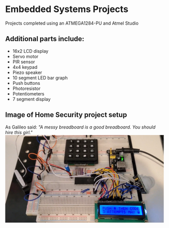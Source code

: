 # Embedded Systems Projects

Projects completed using an ATMEGA1284-PU and Atmel Studio

## Additional parts include: 
- 16x2 LCD display
- Servo motor
- PIR sensor
- 4x4 keypad
- Piezo speaker
- 10 segment LED bar graph
- Push buttons
- Photoresistor
- Potentiometers
- 7 segment display

## Image of Home Security project setup
As Galileo said: _"A messy breadboard is a good breadboard. You should hire this girl."_
![Image of Home Security project setup](https://github.com/padawong/Adventures_in_Embedded_Systems/blob/master/Under_Lock_and_C/Home%20Security%20Project.png?raw=true)

